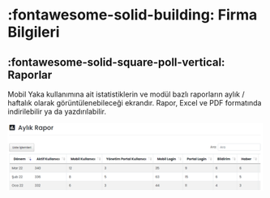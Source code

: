 # :fontawesome-solid-building: Firma Bilgileri

## :fontawesome-solid-square-poll-vertical: Raporlar

Mobil Yaka kullanımına ait istatistiklerin ve modül bazlı raporların aylık / haftalık olarak görüntülenebileceği ekrandır. Rapor, Excel ve PDF formatında indirilebilir ya da yazdırılabilir.

![raporlar](images/raporlar.png)